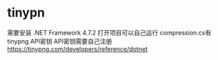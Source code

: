 # tinypn
需要安装 .NET Framework 4.7.2
打开项目可以自己运行
compression.cs有tinypng API密钥
API密钥需要自己注册 https://tinypng.com/developers/reference/dotnet

